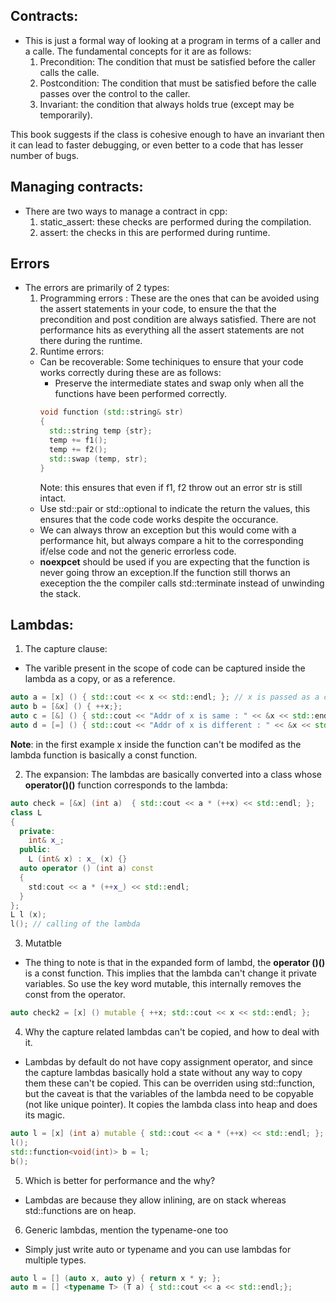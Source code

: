 ## Contracts:
- This is just a formal way of looking at a program in terms of a caller and a calle. The fundamental concepts for it are as follows:
  1. Precondition: The condition that must be satisfied before the caller calls the calle.
  2. Postcondition: The condition that must be satisfied before the calle passes over the control to the caller.
  3. Invariant: the condition that always holds true (except may be temporarily).

This book suggests if the class is cohesive enough to have an invariant then it can lead to faster debugging, or even better to a code that has lesser number of bugs.

## Managing contracts:
- There are two ways to manage a contract in cpp:
  1. static\_assert: these checks are performed during the compilation.
  2. assert: the checks in this are performed during runtime.

## Errors

- The errors are primarily of 2 types:
  1. Programming errors : These are the ones that can be avoided using the assert statements in your code, to ensure the that the precondition and post condition are always satisfied. There are not performance hits as everything all the assert statements are not there during the runtime.
  2. Runtime errors:
  - Can be recoverable: Some techiniques to ensure that your code works correctly during these are as follows:
    * Preserve the intermediate states and swap only when all the functions have been performed correctly.
    ```cpp
    void function (std::string& str)
    {
      std::string temp {str};
      temp += f1();
      temp += f2();
      std::swap (temp, str);
    }
    ```
    Note: this ensures that even if f1, f2 throw out an error str is still intact.
  * Use std::pair or std::optional to indicate the return the values, this ensures that the code code works despite the occurance.
  * We can always throw an exception but this would come with a performance hit, but always compare a hit to the corresponding if/else code and not the generic errorless code.
  * **noexpcet** should be used if you are expecting that the function is never going throw an exception.If the function still thorws an exeception the the compiler calls std::terminate instead of unwinding the stack.

## Lambdas:

1. The capture clause:
- The varible present in the scope of code can be captured inside the lambda as a copy, or as a reference.
```cpp
auto a = [x] () { std::cout << x << std::endl; }; // x is passed as a copy
auto b = [&x] () { ++x;};
auto c = [&] () { std::cout << "Addr of x is same : " << &x << std::endl;}; // all the variables that are there inside the lambda will be taken as reference.
auto d = [=] () { std::cout << "Addr of x is different : " << &x << std::endl;}; // all the variables that are there inside the lambda will be take as copy
```
**Note**: in the first example x inside the function can't be modifed as the lambda function is basically a const function.

2. The expansion:
The lambdas are basically converted into a class whose **operator()()** function corresponds to the lambda:
```cpp
auto check = [&x] (int a)  { std::cout << a * (++x) << std::endl; };
class L
{
  private:
    int& x_;
  public:
    L (int& x) : x_ (x) {}
  auto operator () (int a) const
  {
    std:cout << a * (++x_) << std::endl;
  }
};
L l (x);
l(); // calling of the lambda
```

3. Mutatble
- The thing to note is that in the expanded form of lambd, the **operator ()()** is a const function. This implies that the lambda can't change it private variables. So use the key word mutable, this internally removes the const from the operator.
```cpp
auto check2 = [x] () mutable { ++x; std::cout << x << std::endl; };
```

4. Why the capture related lambdas can't be copied, and how to deal with it.
- Lambdas by default do not have copy assignment operator, and since the capture lambdas basically hold a state without any way to copy them these can't be copied. This can be overriden using std::function, but the caveat is that the variables of the lambda need to be copyable (not like unique pointer). It copies the lambda class into heap and does its magic.
```cpp
auto l = [x] (int a) mutable { std::cout << a * (++x) << std::endl; };
l();
std::function<void(int)> b = l;
b();
```

5. Which is better for performance and the why?
- Lambdas are because they allow inlining, are on stack whereas std::functions are on heap.

6. Generic lambdas, mention the typename-one too
- Simply just write auto or typename and you can use lambdas for multiple types.
```cpp
auto l = [] (auto x, auto y) { return x * y; };
auto m = [] <typename T> (T a) { std::cout << a << std::endl;};
```
